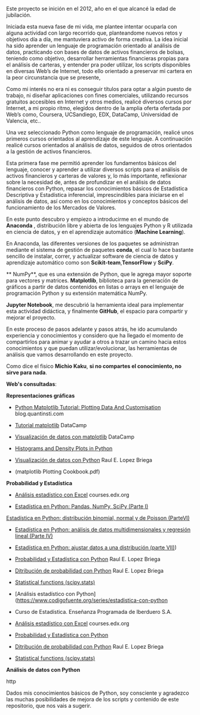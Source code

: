 Este proyecto se inición en el 2012, año en el que alcancé la edad de jubilación.

Iniciada esta nueva fase de mi vida, me plantee intentar ocuparla con alguna actividad con largo recorrido que, planteandome nuevos retos y objetivos día a día, me mantuviera activo de forma creativa. La idea inicial ha sido aprender un lenguaje de programación orientado al análisis de datos, practicando con bases de datos de activos financieros de bolsas, teniendo como objetivo, desarrollar herramientas financieras propias para el análisis de carteras, y entender pra poder utilizar, los scripts disponibles en diversas Web’s de Internet, todo ello orientado a preservar mi cartera en la peor circunstancia que  se presente, 

Como mi interés no era ni es conseguir títulos para optar a algún puesto de trabajo, ni diseñar aplicaciones con fines comerciales, utilizando recursos gratuitos accesibles en Internet y otros medios, realicé diversos cursos por Internet, a mi propio ritmo, elegidos dentro de la amplia oferta ofertada por Web’s como, Coursera, UCSandiego, EDX, DataCamp, Universidad de Valencia, etc..

Una vez seleccionado Python como lenguaje de programación, realicé unos primeros cursos orientados al aprendizaje de este lenguaje. A continuación realicé cursos orientados al análisis de datos, seguidos de otros orientados a la gestión de activos financieros.

Esta primera fase me permitió aprender los fundamentos básicos del lenguaje, conocer y aprender a utilizar diversos scripts para el análisis de activos financieros y carteras de valores y, lo más importante, reflexionar sobre la necesidad de, antes de profundizar en el análisis de datos financieros con Python, repasar los conocimientos básicos de Estadística Descriptiva y Estadística inferencial, imprescindibles para iniciarse en el análisis de datos, así como en los conocimientos y conceptos básicos del funcionamiento de los Mercados de Valores.

En este punto descubro y empiezo a introducirme en el mundo de **Anaconda** , distribución libre y abierta de los lenguajes Python y R  utilizada en ciencia de datos, y en el aprendizaje automático (**Machine Learning**).

En Anaconda, las diferentes versiones de los paquetes se administran mediante el sistema de gestión de paquetes **conda**, el cual lo hace bastante sencillo de instalar, correr, y actualizar software de ciencia de datos y aprendizaje automático como son **Scikit-team**,**TensorFlow** y **SciPy**.

** NumPy**, que es una extensión de Python, que le agrega mayor soporte para vectores y matrices. **Matplotlib**, biblioteca para la generación de gráficos a partir de datos contenidos en listas o arrays en el lenguaje de programación Python y su extensión matemática NumPy.

**Jupyter Notebook**, me descubrió la herramienta ideal para implementar esta actividad didáctica, y finalmente **GitHub**, el espacio para compartir y mejorar el proyecto.

En este proceso de pasos adelante y pasos atrás, he ido acumulando experiencia y conocimientos y considero que ha llegado el momento de compartirlos para animar y ayudar a otros a trazar un camino hacia estos conocimientos y que puedan utilizar/evolucionar, las herramientas de análisis que vamos desarrollando en este proyecto.

Como dice el fisico **Michio Kaku**, **si no compartes el conocimiento, no sirve para nada**.

**Web's consultadas**:

**Representaciones gráficas**

* [Python Matplotlib Tutorial: Plotting Data And Customisation](https://blog.quantinsti.com/python-matplotlib-tutorial/#plot) blog.quantinsti.com

* [Tutorial matplotlib](https://www.datacamp.com/community/tutorials/matplotlib-tutorial-python?utm_source=adwords_ppc&utm_campaignid=898687156&utm_adgroupid=48947256715&utm_device=c&utm_keyword=&utm_matchtype=b&utm_network=g&utm_adpostion=1t1&utm_creative=229765585183&utm_targetid=aud-438999696719:dsa-473406587955&utm_loc_interest_ms=&utm_loc_physical_ms=1005511&gclid=Cj0KCQiAz53vBRCpARIsAPPsz8Xg_euR5dzc1d-XVMDUjvBhuXFI7nJ5hd3pTMVUg7KakCoAb9jpQ8YaAshzEALw_wcB) DataCamp

* [Visualización de datos con matplotlib](https://www.datacamp.com/community/news/data-visualization-with-matplotlib-08jy72bvzx38) DataCamp

* [Histograms and Density Plots in Python](https://towardsdatascience.com/histograms-and-density-plots-in-python-f6bda88f5ac0)

* [Visualización de datos con Python](https://relopezbriega.github.io/blog/2016/09/18/visualizaciones-de-datos-con-python/) Raul E. Lopez Briega

* (matplotlib Plotting Cookbook.pdf)

**Probabilidad y Estadística**

* [Análisis estadístico con Excel](https://courses.edx.org/courses/course-v1:GalileoX+C_Estadistica01+2T2019/courseware/22af0b49661d4a4b9c38284323bd8acf/f5f9adcc7f2940eabde20f6d7c4b7704/) courses.edx.org

* [Estadística en Python: Pandas, NumPy, SciPy (Parte I)](https://blog.adrianistan.eu/estadistica-python-pandas-numpy-scipy-parte-i)

[Estadística en Python: distribución binomial, normal y de Poisson (ParteVI)](https://blog.adrianistan.eu/estadistica-python-distribucion-binomial-normal-poisson-parte-vi)

* [Estadística en Python: análisis de datos multidimensionales y regresión lineal (Parte IV)](https://blog.adrianistan.eu/estadistica-python-analisis-datos-multidimensionales-regresion-lineal-parte-iv)

* [Estadística en Python: ajustar datos a una distribución (parte VII)](https://blog.adrianistan.eu/estadistica-python-pandas-numpy-scipy-parte-i))

* [Probabilidad y Estadística con Python](https://relopezbriega.github.io/blog/2015/06/27/probabilidad-y-estadistica-con-python/) Raul E. Lopez Briega

* [Ditribución de probabilidad con Python](https://relopezbriega.github.io/blog/2016/06/29/distribuciones-de-probabilidad-con-python/) Raul E. Lopez Briega

* [Statistical functions (scipy.stats)](https://docs.scipy.org/doc/scipy/reference/stats.html)

* [Análisis estadístico con Python](https://www.codigofuente.org/series/estadistica-con-python

* Curso de Estadística. Enseñanza Programada de Iberduero S.A.

* [Análisis estadístico con Excel](https://courses.edx.org/courses/course-v1:GalileoX+C_Estadistica01+2T2019/courseware/22af0b49661d4a4b9c38284323bd8acf/f5f9adcc7f2940eabde20f6d7c4b7704/) courses.edx.org

* [Probabilidad y Estadística con Python](https://relopezbriega.github.io/blog/2015/06/27/probabilidad-y-estadistica-con-python/)

* [Ditribución de probabilidad con Python](https://relopezbriega.github.io/blog/2016/06/29/distribuciones-de-probabilidad-con-python/) Raul E. Lopez Briega

* [Statistical functions (scipy.stats)](https://docs.scipy.org/doc/scipy/reference/stats.html)

**Análisis de datos con Python**

http

Dados mis conocimientos básicos de Python, soy consciente y agradezco las muchas posibilidades de mejora de los scripts y contenido de este repositorio, que nos vais a sugerir.

